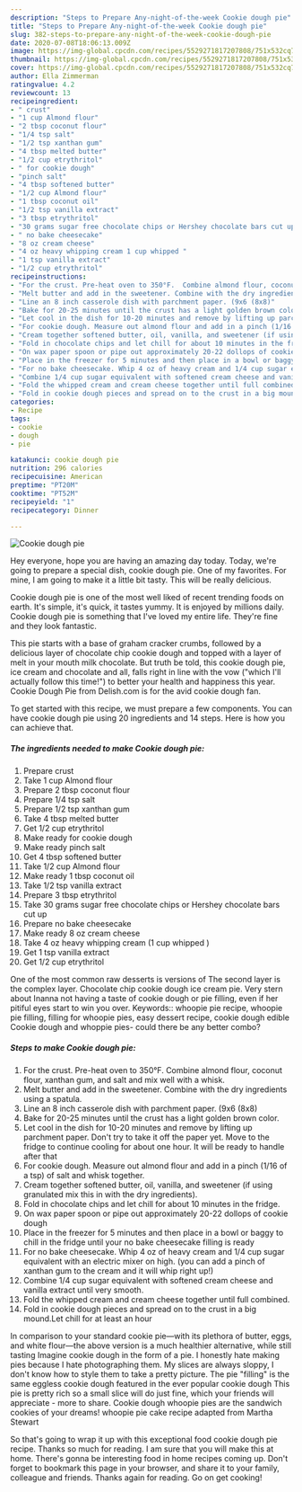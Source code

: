 ```yaml
---
description: "Steps to Prepare Any-night-of-the-week Cookie dough pie"
title: "Steps to Prepare Any-night-of-the-week Cookie dough pie"
slug: 382-steps-to-prepare-any-night-of-the-week-cookie-dough-pie
date: 2020-07-08T18:06:13.009Z
image: https://img-global.cpcdn.com/recipes/5529271817207808/751x532cq70/cookie-dough-pie-recipe-main-photo.jpg
thumbnail: https://img-global.cpcdn.com/recipes/5529271817207808/751x532cq70/cookie-dough-pie-recipe-main-photo.jpg
cover: https://img-global.cpcdn.com/recipes/5529271817207808/751x532cq70/cookie-dough-pie-recipe-main-photo.jpg
author: Ella Zimmerman
ratingvalue: 4.2
reviewcount: 13
recipeingredient:
- " crust"
- "1 cup Almond flour"
- "2 tbsp coconut flour"
- "1/4 tsp salt"
- "1/2 tsp xanthan gum"
- "4 tbsp melted butter"
- "1/2 cup etrythritol"
- " for cookie dough"
- "pinch salt"
- "4 tbsp softened butter"
- "1/2 cup Almond flour"
- "1 tbsp coconut oil"
- "1/2 tsp vanilla extract"
- "3 tbsp etrythritol"
- "30 grams sugar free chocolate chips or Hershey chocolate bars cut up"
- " no bake cheesecake"
- "8 oz cream cheese"
- "4 oz heavy whipping cream 1 cup whipped "
- "1 tsp vanilla extract"
- "1/2 cup etrythritol"
recipeinstructions:
- "For the crust. Pre-heat oven to 350°F.  Combine almond flour, coconut flour, xanthan gum, and salt and mix well with a whisk."
- "Melt butter and add in the sweetener. Combine with the dry ingredients using a spatula."
- "Line an 8 inch casserole dish with parchment paper. (9x6 (8x8)"
- "Bake for 20-25 minutes until the crust has a light golden brown color."
- "Let cool in the dish for 10-20 minutes and remove by lifting up parchment paper. Don&#39;t try to take it off the paper yet. Move to the fridge to continue cooling for about one hour. It will be ready to handle after that"
- "For cookie dough. Measure out almond flour and add in a pinch (1/16 of a tsp) of salt and whisk together."
- "Cream together softened butter, oil, vanilla, and sweetener (if using granulated mix this in with the dry ingredients)."
- "Fold in chocolate chips and let chill for about 10 minutes in the fridge."
- "On wax paper spoon or pipe out approximately 20-22 dollops of cookie dough"
- "Place in the freezer for 5 minutes and then place in a bowl or baggy to chill in the fridge until your no bake cheesecake filling is ready"
- "For no bake cheesecake. Whip 4 oz of heavy cream and 1/4 cup sugar equivalent with an electric mixer on high. (you can add a pinch of xanthan gum to the cream and it will whip right up!)"
- "Combine 1/4 cup sugar equivalent with softened cream cheese and vanilla extract until very smooth."
- "Fold the whipped cream and cream cheese together until full combined."
- "Fold in cookie dough pieces and spread on to the crust in a big mound.Let chill for at least an hour"
categories:
- Recipe
tags:
- cookie
- dough
- pie

katakunci: cookie dough pie 
nutrition: 296 calories
recipecuisine: American
preptime: "PT20M"
cooktime: "PT52M"
recipeyield: "1"
recipecategory: Dinner

---
```



![Cookie dough pie](https://img-global.cpcdn.com/recipes/5529271817207808/751x532cq70/cookie-dough-pie-recipe-main-photo.jpg)

Hey everyone, hope you are having an amazing day today. Today, we're going to prepare a special dish, cookie dough pie. One of my favorites. For mine, I am going to make it a little bit tasty. This will be really delicious.

Cookie dough pie is one of the most well liked of recent trending foods on earth. It's simple, it's quick, it tastes yummy. It is enjoyed by millions daily. Cookie dough pie is something that I've loved my entire life. They're fine and they look fantastic.

This pie starts with a base of graham cracker crumbs, followed by a delicious layer of chocolate chip cookie dough and topped with a layer of melt in your mouth milk chocolate. But truth be told, this cookie dough pie, ice cream and chocolate and all, falls right in line with the vow (&#34;which I&#39;ll actually follow this time!&#34;) to better your health and happiness this year. Cookie Dough Pie from Delish.com is for the avid cookie dough fan.


To get started with this recipe, we must prepare a few components. You can have cookie dough pie using 20 ingredients and 14 steps. Here is how you can achieve that.

##### The ingredients needed to make Cookie dough pie:

1. Prepare  crust
1. Take 1 cup Almond flour
1. Prepare 2 tbsp coconut flour
1. Prepare 1/4 tsp salt
1. Prepare 1/2 tsp xanthan gum
1. Take 4 tbsp melted butter
1. Get 1/2 cup etrythritol
1. Make ready  for cookie dough
1. Make ready pinch salt
1. Get 4 tbsp softened butter
1. Take 1/2 cup Almond flour
1. Make ready 1 tbsp coconut oil
1. Take 1/2 tsp vanilla extract
1. Prepare 3 tbsp etrythritol
1. Take 30 grams sugar free chocolate chips or Hershey chocolate bars cut up
1. Prepare  no bake cheesecake
1. Make ready 8 oz cream cheese
1. Take 4 oz heavy whipping cream (1 cup whipped )
1. Get 1 tsp vanilla extract
1. Get 1/2 cup etrythritol


One of the most common raw desserts is versions of The second layer is the complex layer. Chocolate chip cookie dough ice cream pie. Very stern about Inanna not having a taste of cookie dough or pie filling, even if her pitiful eyes start to win you over. Keywords:: whoopie pie recipe, whoopie pie filling, filling for whoopie pies, easy dessert recipe, cookie dough edible Cookie dough and whoppie pies- could there be any better combo? 

##### Steps to make Cookie dough pie:

1. For the crust. Pre-heat oven to 350°F.  Combine almond flour, coconut flour, xanthan gum, and salt and mix well with a whisk.
1. Melt butter and add in the sweetener. Combine with the dry ingredients using a spatula.
1. Line an 8 inch casserole dish with parchment paper. (9x6 (8x8)
1. Bake for 20-25 minutes until the crust has a light golden brown color.
1. Let cool in the dish for 10-20 minutes and remove by lifting up parchment paper. Don&#39;t try to take it off the paper yet. Move to the fridge to continue cooling for about one hour. It will be ready to handle after that
1. For cookie dough. Measure out almond flour and add in a pinch (1/16 of a tsp) of salt and whisk together.
1. Cream together softened butter, oil, vanilla, and sweetener (if using granulated mix this in with the dry ingredients).
1. Fold in chocolate chips and let chill for about 10 minutes in the fridge.
1. On wax paper spoon or pipe out approximately 20-22 dollops of cookie dough
1. Place in the freezer for 5 minutes and then place in a bowl or baggy to chill in the fridge until your no bake cheesecake filling is ready
1. For no bake cheesecake. Whip 4 oz of heavy cream and 1/4 cup sugar equivalent with an electric mixer on high. (you can add a pinch of xanthan gum to the cream and it will whip right up!)
1. Combine 1/4 cup sugar equivalent with softened cream cheese and vanilla extract until very smooth.
1. Fold the whipped cream and cream cheese together until full combined.
1. Fold in cookie dough pieces and spread on to the crust in a big mound.Let chill for at least an hour


In comparison to your standard cookie pie—with its plethora of butter, eggs, and white flour—the above version is a much healthier alternative, while still tasting Imagine cookie dough in the form of a pie. I honestly hate making pies because I hate photographing them. My slices are always sloppy, I don&#39;t know how to style them to take a pretty picture. The pie &#34;filling&#34; is the same eggless cookie dough featured in the ever popular cookie dough This pie is pretty rich so a small slice will do just fine, which your friends will appreciate - more to share. Cookie dough whoopie pies are the sandwich cookies of your dreams! whoopie pie cake recipe adapted from Martha Stewart 

So that's going to wrap it up with this exceptional food cookie dough pie recipe. Thanks so much for reading. I am sure that you will make this at home. There's gonna be interesting food in home recipes coming up. Don't forget to bookmark this page in your browser, and share it to your family, colleague and friends. Thanks again for reading. Go on get cooking!
